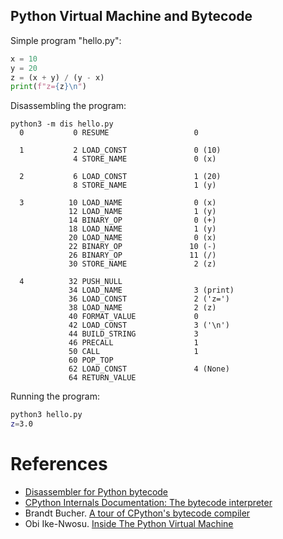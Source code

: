 Python Virtual Machine and Bytecode
---

Simple program "hello.py":
```python
x = 10
y = 20
z = (x + y) / (y - x)
print(f"z={z}\n")
```

Disassembling the program:
```
python3 -m dis hello.py 
  0           0 RESUME                   0

  1           2 LOAD_CONST               0 (10)
              4 STORE_NAME               0 (x)

  2           6 LOAD_CONST               1 (20)
              8 STORE_NAME               1 (y)

  3          10 LOAD_NAME                0 (x)
             12 LOAD_NAME                1 (y)
             14 BINARY_OP                0 (+)
             18 LOAD_NAME                1 (y)
             20 LOAD_NAME                0 (x)
             22 BINARY_OP               10 (-)
             26 BINARY_OP               11 (/)
             30 STORE_NAME               2 (z)

  4          32 PUSH_NULL
             34 LOAD_NAME                3 (print)
             36 LOAD_CONST               2 ('z=')
             38 LOAD_NAME                2 (z)
             40 FORMAT_VALUE             0
             42 LOAD_CONST               3 ('\n')
             44 BUILD_STRING             3
             46 PRECALL                  1
             50 CALL                     1
             60 POP_TOP
             62 LOAD_CONST               4 (None)
             64 RETURN_VALUE
```

Running the program:
```bash
python3 hello.py 
z=3.0
```

# References

* [Disassembler for Python bytecode](https://docs.python.org/id/3.9/library/dis.html)
* [CPython Internals Documentation: The bytecode interpreter](
  https://github.com/python/cpython/blob/main/InternalDocs/interpreter.md)
* Brandt Bucher. [A tour of CPython's bytecode compiler](
  https://github.com/brandtbucher/brandtbucher/blob/master/2023/03/14/a_tour_of_cpythons_bytecode_compiler.pdf)
* Obi Ike-Nwosu. [Inside The Python Virtual Machine](https://leanpub.com/insidethepythonvirtualmachine/read)

  
